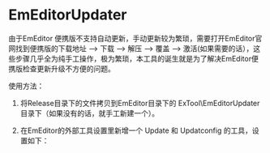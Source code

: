 # EmEditorUpdater

由于EmEditor 便携版不支持自动更新，手动更新较为繁琐，需要打开EmEditor官网找到便携版的下载地址 --> 下载 --> 解压 --> 覆盖 --> 激活(如果需要的话），这些步骤几乎全为纯手工操作，极为繁琐，本工具的诞生就是为了解决EmEditor便携版检查更新升级不方便的问题。

使用方法：

1. 将Release目录下的文件拷贝到EmEditor目录下的 ExTool\EmEditorUpdater 目录下（如果没有的话，就手工新建一个）。

2. 在EmEditor的外部工具设置里新增一个 Update 和 Updatconfig 的工具，设置如下：

